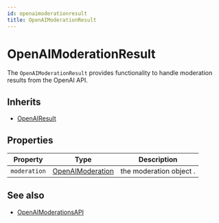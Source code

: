 ```yaml
---
id: openaimoderationresult
title: OpenAIModerationResult
---
```


# OpenAIModerationResult

The `OpenAIModerationResult` provides functionality to handle moderation results from the OpenAI API.

## Inherits

- [OpenAIResult](OpenAIResult.md)
 
## Properties

| Property    | Type   | Description                          |
|-------------|------------------|----------------------------|
| `moderation`  | [OpenAIModeration](OpenAIModeration.md) | the moderation object .    |

## See also

- [OpenAIModerationsAPI](OpenAIModerationsAPI.md)
